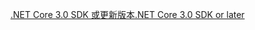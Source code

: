 [<span data-ttu-id="73431-101">.NET Core 3.0 SDK 或更新版本</span><span class="sxs-lookup"><span data-stu-id="73431-101">.NET Core 3.0 SDK or later</span></span>](https://dotnet.microsoft.com/download/dotnet-core/3.0)
